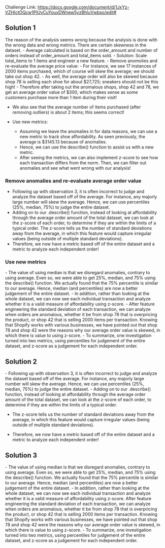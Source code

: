 Challenge Link: https://docs.google.com/document/d/1JxYz-VZHIctOQcw1PIUvCuYouxDWnew5yzBhluVwbso/edit#

<h2>Solution 1</h2>
The reason of the analysis seems wrong because the analysis is done with the wrong data and wrong metrics. There are certain skewness in the dataset. 
- Average calculated is based on the order_amount and number of orders instead of order_amount and total_items sold. 
  - Solution: Scale total_items to 1 items and engineer a new feature. 
- Remove anomolies and re-evaluate the average price value: 
  - For instance, we see 17 instances of 2000 items purchased, which of
course will skew the average; we should take out shop 42.
  - As well, the average order will also be skewed because shop 78 is selling
each shoe for about $27,725; sneakers should not be this high!
  - Therefore after taking out the anomalous shops, shop 42 and 78, we get an average order value of $300, which makes sense as some customers purchase more than 1 item during their visit!

  - We also see that the average number of items purchased (after removing outliers) is about 2 items; this seems correct!

- Use new metrics:
  - Assuming we leave the anomalies in for data reasons, we can use a new
metric to track shoe affordability. As seen previously, the average is \$3145.13 because of anomalies.
  - Hence, we can use the describe() function to assist us with a new metric.
  - After seeing the metrics, we can also implement z-score to see how each transaction differs from the norm. Then, we can filter out anomalies and see what went wrong with our analysis!



<h3>Remove anomalies and re-evaluate average order value</h3>

- Following up with observation 3, it is often incorrect to judge and analyze the dataset based off
of the average. For instance, any majorly large number will skew the average. Hence, we can use percentiles (25%, median, 75%) to judge the entire dataset.
- Adding on to our .describe() function, instead of looking at affordability through the average
order amount of the total dataset, we can look at the z-score of each order, to determine if they are within the limits of a typical order. The z-score tells us the number of standard deviations away from the average, in which this feature would capture irregular values (being outside of
multiple standard deviations).
- Therefore, we now have a metric based off of the entire dataset and a metric to analyze each independent order!




<h3>Use new metrics</h3> 
- The value of using median is that we disregard anomalies, contrary to using average. Even so, we were able to get 25%, median, and 75% using the describe() function. We actually found that the 75% percentile is similar to our average. Hence, median (and percentiles) are now a better judgement of the entire dataset.
- In addition, rather than looking at the whole dataset, we can now see each individual transaction and analyze whether it is a valid measure of affordability using z-score. - After feature
engineering the standard deviation of each transaction, we can analyze when orders are anomalous, whether it be from shop 78 that is overpricing the product, or shop 42 that is selling 2000 items per transaction. Knowing that Shopify works with various businesses, we have pointed out that shop 78 and shop 42 were the reasons why our average order value is skewed,
in which there is value to using z-score.
- To summarize, one investigation turned into two metrics, using percentiles for judgement of the entire dataset, and z-score as a judgement for each independent order.
<h2>Solution 2</h2>
- Following up with observation 3, it is often incorrect to judge and analyze the dataset based off of the average. For instance, any majorly large number will skew the average. Hence, we can use percentiles (25%, median, 75%) to judge the entire dataset.
- Adding on to our .describe() function, instead of looking at affordability through the average order amount of the total dataset, we can look at the z-score of each order, to determine if they are within the limits of a typical order. 

- The z-score tells us the number of standard deviations away from the average, in which this feature would capture irregular values (being outside of multiple standard deviations).

- Therefore, we now have a metric based off of the entire dataset and a metric to analyze each
independent order!

<h2>Solution 3</h2>
- The value of using median is that we disregard anomalies, contrary to using average. Even so, we were able to get 25%, median, and 75% using the describe() function. We actually found that the 75% percentile is similar to our average. Hence, median (and percentiles) are now a
better judgement of the entire dataset.
- In addition, rather than looking at the whole dataset, we can now see each individual transaction and analyze whether it is a valid measure of affordability using z-score. After feature engineering the standard deviation of each transaction, we can analyze when orders are anomalous, whether it be from shop 78 that is overpricing the product, or shop 42 that is selling 2000 items per transaction. Knowing that Shopify works with various businesses, we have pointed out that shop 78 and shop 42 were the reasons why our average order value is skewed,
in which there is value to using z-score.
- To summarize, one investigation turned into two metrics, using percentiles for judgement of the
entire dataset, and z-score as a judgement for each independent order.
